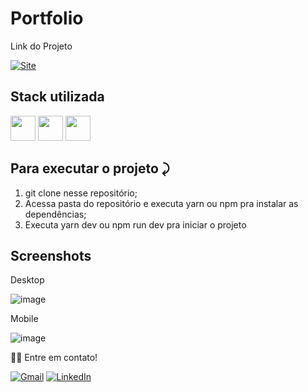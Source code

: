 # Portfolio

Link do Projeto

<a link href="https://portfolio-sulamita-freire.vercel.app/" target="_blank">![Site](https://shields.io/badge/acessar-Site-green?&style=for-the-badge)</a>

## Stack utilizada

<img width="40px" src="https://cdn.jsdelivr.net/gh/devicons/devicon/icons/react/react-original.svg" /> <img width="40px" src="https://cdn.jsdelivr.net/gh/devicons/devicon/icons/css3/css3-original.svg" /> <img width="40px" src="https://raw.githubusercontent.com/styled-components/brand/master/styled-components.png"/> 

## Para executar o projeto ⤸

1. git clone nesse repositório;
2. Acessa pasta do repositório e executa yarn ou npm pra instalar as dependências;
3. Executa yarn dev ou npm run dev pra iniciar o projeto 

## Screenshots

Desktop

![image](https://user-images.githubusercontent.com/96012046/179122297-7986cfaf-1fd9-430c-8575-41dd43cdd24e.png)


Mobile


![image](https://user-images.githubusercontent.com/96012046/179122361-5918e196-c3a8-46f2-aa74-c813223a1eae.png)


👋🏽 Entre em contato!

 <a href="mailto:sulamitammf@gmail.com">![Gmail](https://img.shields.io/badge/Gmail-D14836?style=for-the-badge&logo=gmail&logoColor=white)</a>
 <a href="https://www.linkedin.com/in/sulamitafreire/" target="_blank">![LinkedIn](https://img.shields.io/badge/linkedin-%230077B5.svg?style=for-the-badge&logo=linkedin&logoColor=white)</a> 



